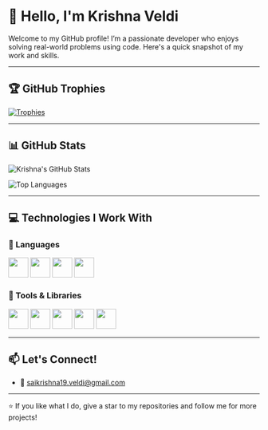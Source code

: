 # 👋 Hello, I'm Krishna Veldi

Welcome to my GitHub profile! I’m a passionate developer who enjoys solving real-world problems using code. Here's a quick snapshot of my work and skills.

---

## 🏆 GitHub Trophies
[![Trophies](https://github-profile-trophy.vercel.app/?username=krishnaveldi&theme=gruvbox)](https://github.com/ryo-ma/github-profile-trophy)

---

## 📊 GitHub Stats
![Krishna's GitHub Stats](https://github-readme-stats.vercel.app/api?username=krishnaveldi&show_icons=true&theme=gruvbox&count_private=true)

![Top Languages](https://github-readme-stats.vercel.app/api/top-langs/?username=krishnaveldi&layout=compact&theme=gruvbox)

---

## 💻 Technologies I Work With

### 🚀 Languages
<p>
  <img src="https://cdn.jsdelivr.net/gh/devicons/devicon/icons/python/python-original.svg" width="40" />
  <img src="https://cdn.jsdelivr.net/gh/devicons/devicon/icons/java/java-original.svg" width="40" />
  <img src="https://cdn.jsdelivr.net/gh/devicons/devicon/icons/bash/bash-original.svg" width="40" />
  <img src="https://cdn.jsdelivr.net/gh/devicons/devicon/icons/sqlite/sqlite-original.svg" width="40" />
</p>

### 🔧 Tools & Libraries
<p>
  <img src="https://cdn.jsdelivr.net/gh/devicons/devicon/icons/git/git-original.svg" width="40" />
  <img src="https://cdn.jsdelivr.net/gh/devicons/devicon/icons/flask/flask-original.svg" width="40" />
  <img src="https://cdn.jsdelivr.net/gh/devicons/devicon/icons/numpy/numpy-original.svg" width="40" />
  <img src="https://cdn.jsdelivr.net/gh/devicons/devicon/icons/pandas/pandas-original.svg" width="40" />
  <img src="https://cdn.jsdelivr.net/gh/devicons/devicon/icons/matplotlib/matplotlib-original.svg" width="40" />
</p>

---

## 📫 Let's Connect!

- 📧 saikrishna19.veldi@gmail.com

---

⭐️ If you like what I do, give a star to my repositories and follow me for more projects!
